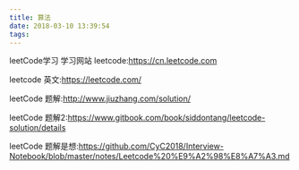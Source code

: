 ```yaml
---
title: 算法
date: 2018-03-10 13:39:54
tags:
---
```

leetCode学习<!--more-->
学习网站
leetcode:https://cn.leetcode.com

leetcode 英文:https://leetcode.com/

leetCode 题解:http://www.jiuzhang.com/solution/

leetCode 题解2:https://www.gitbook.com/book/siddontang/leetcode-solution/details

leetCode 题解是想:https://github.com/CyC2018/Interview-Notebook/blob/master/notes/Leetcode%20%E9%A2%98%E8%A7%A3.md
